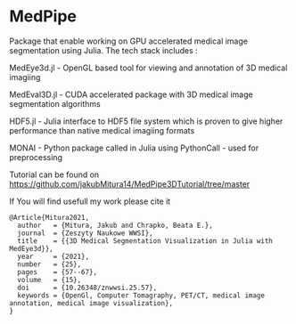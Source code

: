 # MedPipe
Package that enable working on GPU accelerated medical image segmentation using Julia. The tech stack includes :


MedEye3d.jl - OpenGL based tool for viewing and annotation of 3D medical imagiing


MedEval3D.jl - CUDA accelerated package with 3D medical image segmentation algorithms


HDF5.jl - Julia interface to HDF5 file system which is proven to give higher performance than native medical imagiing formats


MONAI - Python package called in Julia using PythonCall - used for preprocessing

Tutorial can be found on https://github.com/jakubMitura14/MedPipe3DTutorial/tree/master


If You will find usefull my work please cite it

```
@Article{Mitura2021,
  author   = {Mitura, Jakub and Chrapko, Beata E.},
  journal  = {Zeszyty Naukowe WWSI},
  title    = {{3D Medical Segmentation Visualization in Julia with MedEye3d}},
  year     = {2021},
  number   = {25},
  pages    = {57--67},
  volume   = {15},
  doi      = {10.26348/znwwsi.25.57},
  keywords = {OpenGl, Computer Tomagraphy, PET/CT, medical image annotation, medical image visualization},
}

```
